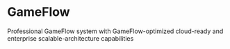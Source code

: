 # GameFlow
Professional GameFlow system with GameFlow-optimized cloud-ready and enterprise scalable-architecture capabilities

